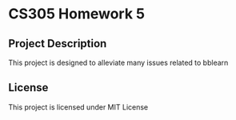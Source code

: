 # CS305 Homework 5

## Project Description
This project is designed to alleviate many issues related to bblearn

## License
This project is licensed under MIT License
